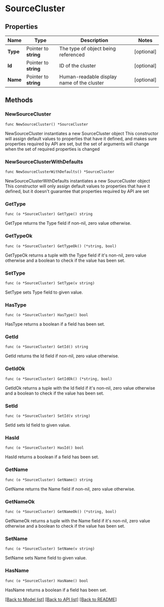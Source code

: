 # SourceCluster

## Properties

Name | Type | Description | Notes
------------ | ------------- | ------------- | -------------
**Type** | Pointer to **string** | The type of object being referenced | [optional] 
**Id** | Pointer to **string** | ID of the cluster | [optional] 
**Name** | Pointer to **string** | Human-readable display name of the cluster | [optional] 

## Methods

### NewSourceCluster

`func NewSourceCluster() *SourceCluster`

NewSourceCluster instantiates a new SourceCluster object
This constructor will assign default values to properties that have it defined,
and makes sure properties required by API are set, but the set of arguments
will change when the set of required properties is changed

### NewSourceClusterWithDefaults

`func NewSourceClusterWithDefaults() *SourceCluster`

NewSourceClusterWithDefaults instantiates a new SourceCluster object
This constructor will only assign default values to properties that have it defined,
but it doesn't guarantee that properties required by API are set

### GetType

`func (o *SourceCluster) GetType() string`

GetType returns the Type field if non-nil, zero value otherwise.

### GetTypeOk

`func (o *SourceCluster) GetTypeOk() (*string, bool)`

GetTypeOk returns a tuple with the Type field if it's non-nil, zero value otherwise
and a boolean to check if the value has been set.

### SetType

`func (o *SourceCluster) SetType(v string)`

SetType sets Type field to given value.

### HasType

`func (o *SourceCluster) HasType() bool`

HasType returns a boolean if a field has been set.

### GetId

`func (o *SourceCluster) GetId() string`

GetId returns the Id field if non-nil, zero value otherwise.

### GetIdOk

`func (o *SourceCluster) GetIdOk() (*string, bool)`

GetIdOk returns a tuple with the Id field if it's non-nil, zero value otherwise
and a boolean to check if the value has been set.

### SetId

`func (o *SourceCluster) SetId(v string)`

SetId sets Id field to given value.

### HasId

`func (o *SourceCluster) HasId() bool`

HasId returns a boolean if a field has been set.

### GetName

`func (o *SourceCluster) GetName() string`

GetName returns the Name field if non-nil, zero value otherwise.

### GetNameOk

`func (o *SourceCluster) GetNameOk() (*string, bool)`

GetNameOk returns a tuple with the Name field if it's non-nil, zero value otherwise
and a boolean to check if the value has been set.

### SetName

`func (o *SourceCluster) SetName(v string)`

SetName sets Name field to given value.

### HasName

`func (o *SourceCluster) HasName() bool`

HasName returns a boolean if a field has been set.


[[Back to Model list]](../README.md#documentation-for-models) [[Back to API list]](../README.md#documentation-for-api-endpoints) [[Back to README]](../README.md)


